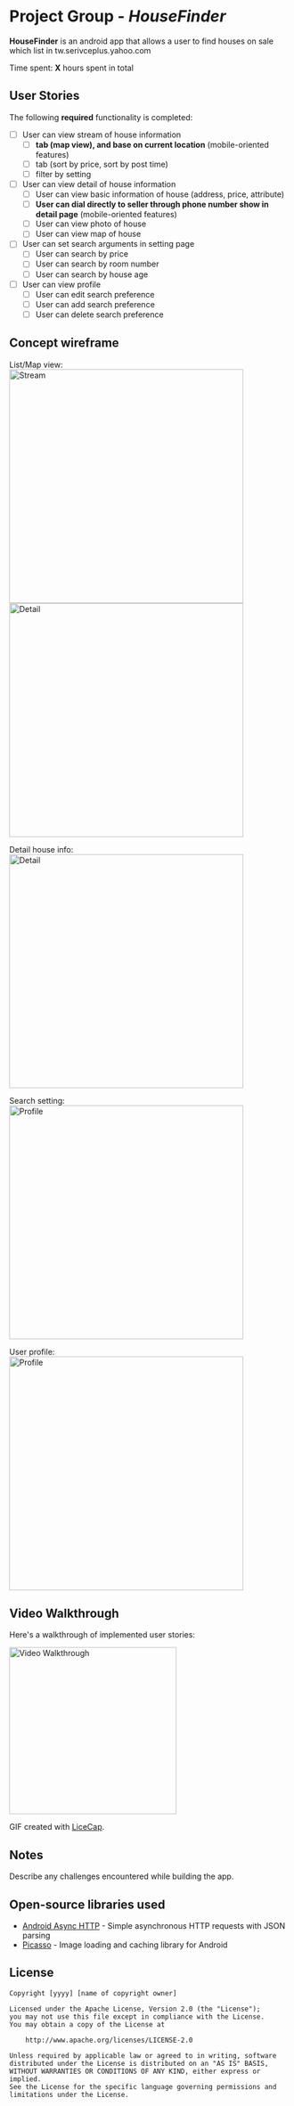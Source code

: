 # Project Group - *HouseFinder*

**HouseFinder** is an android app that allows a user to find houses on sale which list in tw.serivceplus.yahoo.com 

Time spent: **X** hours spent in total

## User Stories

The following **required** functionality is completed:

* [ ] User can view stream of house information
  * [ ] **tab (map view), and base on current location** (mobile-oriented features)
  * [ ] tab (sort by price, sort by post time)
  * [ ] filter by setting
* [ ] User can view detail of house information
  * [ ] User can view basic information of house (address, price, attribute)
  * [ ] **User can dial directly to seller through phone number show in detail page** (mobile-oriented features)
  * [ ] User can view photo of house
  * [ ] User can view map of house
* [ ] User can set search arguments in setting page
  * [ ] User can search by price
  * [ ] User can search by room number
  * [ ] User can search by house age
* [ ] User can view profile
  * [ ] User can edit search preference
  * [ ] User can add search preference
  * [ ] User can delete search preference

## Concept wireframe

List/Map view:
<img src="http://www.android-app-patterns.com/img/sets/streams/twitter-stream-2.png" height="420" alt="Stream">
<img src="http://www.android-app-patterns.com/img/sets/content-item/148_5_content-item.png" height="420" alt="Detail">

Detail house info:
<img src="http://www.android-app-patterns.com/img/screens/52935ea54ecfa.png" height="420" alt="Detail">

Search setting:
<img src="http://www.android-app-patterns.com/img/sets/settings/Pinterest_1_settings.png" height="420" alt="Profile">

User profile:
<img src="http://www.android-app-patterns.com/img/sets/profile-pages/Pinterest_4_profile-pages.png" height="420" alt="Profile">

## Video Walkthrough 

Here's a walkthrough of implemented user stories:

<img src='' title='Video Walkthrough' width='300' alt='Video Walkthrough' />

GIF created with [LiceCap](http://www.cockos.com/licecap/).

## Notes

Describe any challenges encountered while building the app.

## Open-source libraries used

- [Android Async HTTP](https://github.com/loopj/android-async-http) - Simple asynchronous HTTP requests with JSON parsing
- [Picasso](http://square.github.io/picasso/) - Image loading and caching library for Android

## License

    Copyright [yyyy] [name of copyright owner]

    Licensed under the Apache License, Version 2.0 (the "License");
    you may not use this file except in compliance with the License.
    You may obtain a copy of the License at

        http://www.apache.org/licenses/LICENSE-2.0

    Unless required by applicable law or agreed to in writing, software
    distributed under the License is distributed on an "AS IS" BASIS,
    WITHOUT WARRANTIES OR CONDITIONS OF ANY KIND, either express or implied.
    See the License for the specific language governing permissions and
    limitations under the License.
